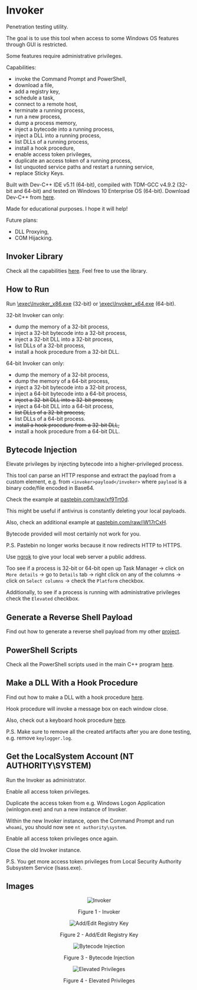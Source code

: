 # Invoker

Penetration testing utility.

The goal is to use this tool when access to some Windows OS features through GUI is restricted.

Some features require administrative privileges.

Capabilities:

* invoke the Command Prompt and PowerShell,
* download a file,
* add a registry key,
* schedule a task,
* connect to a remote host,
* terminate a running process,
* run a new process,
* dump a process memory,
* inject a bytecode into a running process,
* inject a DLL into a running process,
* list DLLs of a running process,
* install a hook procedure,
* enable access token privileges,
* duplicate an access token of a running process,
* list unquoted service paths and restart a running service,
* replace Sticky Keys.

Built with Dev-C++ IDE v5.11 (64-bit), compiled with TDM-GCC v4.9.2 (32-bit and 64-bit) and tested on Windows 10 Enterprise OS (64-bit). Download Dev-C++ from [here](https://sourceforge.net/projects/orwelldevcpp/files/Portable%20Releases/).

Made for educational purposes. I hope it will help!

Future plans:

* DLL Proxying,
* COM Hijacking.

## Invoker Library

Check all the capabilities [here](https://github.com/ivan-sincek/invoker/blob/master/src/Invoker/lib/invoker/invoker.cpp). Feel free to use the library.

## How to Run

Run [\\exec\\Invoker_x86.exe](https://github.com/ivan-sincek/invoker/tree/master/exec) (32-bit) or [\\exec\\Invoker_x64.exe](https://github.com/ivan-sincek/invoker/tree/master/exec) (64-bit).

32-bit Invoker can only:

* dump the memory of a 32-bit process,
* inject a 32-bit bytecode into a 32-bit process,
* inject a 32-bit DLL into a 32-bit process,
* list DLLs of a 32-bit process,
* install a hook procedure from a 32-bit DLL.

64-bit Invoker can only:

* dump the memory of a 32-bit process,
* dump the memory of a 64-bit process,
* inject a 32-bit bytecode into a 32-bit process,
* inject a 64-bit bytecode into a 64-bit process,
* ~~inject a 32-bit DLL into a 32-bit process,~~
* inject a 64-bit DLL into a 64-bit process,
* ~~list DLLs of a 32-bit process,~~
* list DLLs of a 64-bit process.
* ~~install a hook procedure from a 32-bit DLL,~~
* install a hook procedure from a 64-bit DLL.

## Bytecode Injection

Elevate privileges by injecting bytecode into a higher-privileged process.

This tool can parse an HTTP response and extract the payload from a custom element, e.g. from `<invoker>payload</invoker>` where `payload` is a binary code/file encoded in Base64.

Check the example at [pastebin.com/raw/xf9Trt0d](https://pastebin.com/raw/xf9Trt0d).

This might be useful if antivirus is constantly deleting your local payloads.

Also, check an additional example at [pastebin.com/raw/iW17rCxH](https://pastebin.com/raw/iW17rCxH).

Bytecode provided will most certainly not work for you.

P.S. Pastebin no longer works because it now redirects HTTP to HTTPS.

Use [ngrok](https://ngrok.com) to give your local web server a public address.

Too see if a process is 32-bit or 64-bit open up Task Manager -> click on `More details` -> go to `Details` tab -> right click on any of the columns -> click on `Select columns` -> check the `Platform` checkbox.

Additionally, to see if a process is running with administrative privileges check the `Elevated` checkbox.

## Generate a Reverse Shell Payload

Find out how to generate a reverse shell payload from my other [project](https://github.com/ivan-sincek/penetration-testing-cheat-sheet#generate-a-reverse-shell-payload-for-windows).

## PowerShell Scripts

Check all the PowerShell scripts used in the main C++ program [here](https://github.com/ivan-sincek/invoker/tree/master/ps).

## Make a DLL With a Hook Procedure

Find out how to make a DLL with a hook procedure [here](https://github.com/ivan-sincek/invoker/blob/master/src/InvokerHook/dllmain.cpp).

Hook procedure will invoke a message box on each window close.

Also, check out a keyboard hook procedure [here](https://github.com/ivan-sincek/invoker/blob/master/src/KeyboardHook/dllmain.cpp).

P.S. Make sure to remove all the created artifacts after you are done testing, e.g. remove `keylogger.log`.

## Get the LocalSystem Account (NT AUTHORITY\SYSTEM)

Run the Invoker as administrator.

Enable all access token privileges.

Duplicate the access token from e.g. Windows Logon Application (winlogon.exe) and run a new instance of Invoker.

Within the new Invoker instance, open the Command Prompt and run `whoami`, you should now see `nt authority\system`.

Enable all access token privileges once again.

Close the old Invoker instance.

P.S. You get more access token privileges from Local Security Authority Subsystem Service (lsass.exe).

## Images

<p align="center"><img src="https://github.com/ivan-sincek/invoker/blob/master/img/invoker.jpg" alt="Invoker"></p>

<p align="center">Figure 1 - Invoker</p>

<p align="center"><img src="https://github.com/ivan-sincek/invoker/blob/master/img/registry.jpg" alt="Add/Edit Registry Key"></p>

<p align="center">Figure 2 - Add/Edit Registry Key</p>

<p align="center"><img src="https://github.com/ivan-sincek/invoker/blob/master/img/bytecode_injection.jpg" alt="Bytecode Injection"></p>

<p align="center">Figure 3 - Bytecode Injection</p>

<p align="center"><img src="https://github.com/ivan-sincek/invoker/blob/master/img/elevated_privileges.jpg" alt="Elevated Privileges"></p>

<p align="center">Figure 4 - Elevated Privileges</p>
